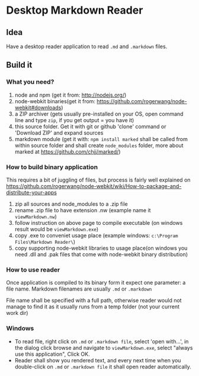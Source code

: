 Desktop Markdown Reader
=====================

## Idea

Have a desktop reader application to read `.md` and `.markdown` files.

## Build it

### What you need?

1. node and npm (get it from: http://nodejs.org/)
1. node-webkit binaries(get it from: https://github.com/rogerwang/node-webkit#downloads)
1. a ZIP archiver (gets usually pre-installed on your OS, open command line and type `zip`, if you get output = you have it)
1. this source folder. Get it with git or github 'clone' command or 'Download ZIP' and expand sources 
1. markdown module (get it with: `npm install marked` shall be called from within source folder and shall create `node_modules` folder, more about marked at https://github.com/chjj/marked/) 

### How to build binary application

This requires a bit of juggling of files, but process is fairly well explained on https://github.com/rogerwang/node-webkit/wiki/How-to-package-and-distribute-your-apps 

1. zip all sources and node_modules to a .zip file
2. rename .zip file to have extension .nw (example name it `viewMarkdown.nw`)
3. follow instruction on above page to compile executable (on windows result would be `viewMarkdown.exe`)
4. copy .exe to conveniet usage place (example windows: `c:\Program Files\Markdown Reader\`)
4. copy supporting node-webkit libraries to usage place(on windows you need .dll and .pak files that come with node-webkit binary distribution)

### How to use reader

Once application is compiled to its binary form it expect one parameter: a file name. Markdown filenames are usually `.md` or `.markdown`

File name shall be specified with a full path, otherwise reader would not manage to find it as it usually runs from a temp folder (not your current work dir)

### Windows

- To read file, right click on `.md` or `.markdown file`, select 'open with...', in the dialog click browse and navigate to `viewMarkdown.exe`, select "always use this application", Click OK.
- Reader shall show you rendered text, and every next time when you double-click on `.md` or `.markdown file` it shall open reader automatically.

